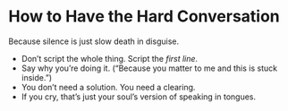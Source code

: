 # How to Have the Hard Conversation

Because silence is just slow death in disguise.

- Don’t script the whole thing. Script the *first line*.
- Say why you’re doing it. (“Because you matter to me and this is stuck inside.”)
- You don’t need a solution. You need a clearing.
- If you cry, that’s just your soul’s version of speaking in tongues.
